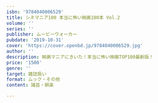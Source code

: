 ```yaml
---
isbn: '9784040006529'
title: シネマニア100 本当に怖い映画100本 Vol.2
volume: ''
series: ''
publisher: ムービーウォーカー
pubdate: '2019-10-31'
cover: 'https://cover.openbd.jp/9784040006529.jpg'
author: ''
description: 映画マニアにきいた！本当に怖い映画TOP100最新版！
price: '1500'
genre: ''
target: 雑誌扱い
format: ムック・その他
content: 諸芸・娯楽

---
```

